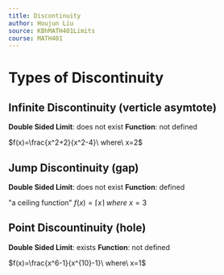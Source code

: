 ```yaml
---
title: Discontinuity
author: Houjun Liu
source: KBhMATH401Limits
course: MATH401
---
```


# Types of Discontinuity

## Infinite Discontinuity  (verticle asymtote)
**Double Sided Limit**: does not exist
**Function**: not defined

$f(x)=\frac{x^2+2}{x^2-4}\ where\ x=2$
 
 
## Jump Discontinuity (gap)
**Double Sided Limit**: does not exist
**Function**: defined

"a ceiling function" $f(x) = \left \lceil{x}\right \rceil\ where\ x=3$

## Point Discountinuity (hole)
**Double Sided Limit**: exists
**Function**: not defined

$f(x)=\frac{x^6-1}{x^{10}-1}\ where\ x=1$
